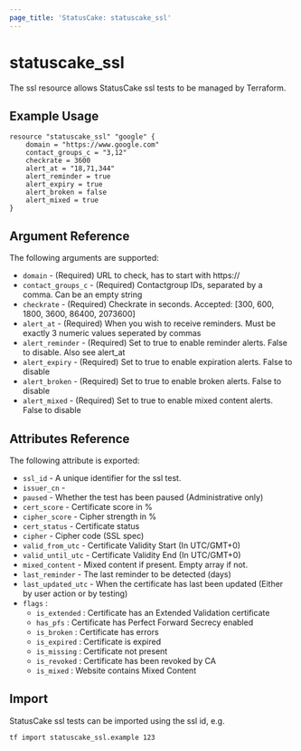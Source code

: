 ```yaml
---
page_title: 'StatusCake: statuscake_ssl'
---
```


# statuscake_ssl

The ssl resource allows StatusCake ssl tests to be managed by Terraform.

## Example Usage

```hcl
resource "statuscake_ssl" "google" {
    domain = "https://www.google.com"
    contact_groups_c = "3,12"
    checkrate = 3600
    alert_at = "18,71,344"
    alert_reminder = true
    alert_expiry = true
    alert_broken = false
    alert_mixed = true
}
```

## Argument Reference

The following arguments are supported:

- `domain` - (Required) URL to check, has to start with https://
- `contact_groups_c` - (Required) Contactgroup IDs, separated by a comma. Can be an empty string
- `checkrate` - (Required) Checkrate in seconds. Accepted: [300, 600, 1800, 3600, 86400, 2073600]
- `alert_at` - (Required) When you wish to receive reminders. Must be exactly 3 numeric values seperated by commas
- `alert_reminder` - (Required) Set to true to enable reminder alerts. False to disable. Also see alert_at
- `alert_expiry` - (Required) Set to true to enable expiration alerts. False to disable
- `alert_broken` - (Required) Set to true to enable broken alerts. False to disable
- `alert_mixed` - (Required) Set to true to enable mixed content alerts. False to disable

## Attributes Reference

The following attribute is exported:

- `ssl_id` - A unique identifier for the ssl test.
- `issuer_cn` -
- `paused` - Whether the test has been paused (Administrative only)
- `cert_score` - Certificate score in %
- `cipher_score` - Cipher strength in %
- `cert_status` - Certificate status
- `cipher` - Cipher code (SSL spec)
- `valid_from_utc` - Certificate Validity Start (In UTC/GMT+0)
- `valid_until_utc` - Certificate Validity End (In UTC/GMT+0)
- `mixed_content` - Mixed content if present. Empty array if not.
- `last_reminder` - The last reminder to be detected (days)
- `last_updated_utc` - When the certificate has last been updated (Either by user action or by testing)
- `flags` :
  - `is_extended` : Certificate has an Extended Validation certificate
  - `has_pfs` : Certificate has Perfect Forward Secrecy enabled
  - `is_broken` : Certificate has errors
  - `is_expired` : Certificate is expired
  - `is_missing` : Certificate not present
  - `is_revoked` : Certificate has been revoked by CA
  - `is_mixed` : Website contains Mixed Content

## Import

StatusCake ssl tests can be imported using the ssl id, e.g.

```
tf import statuscake_ssl.example 123
```
